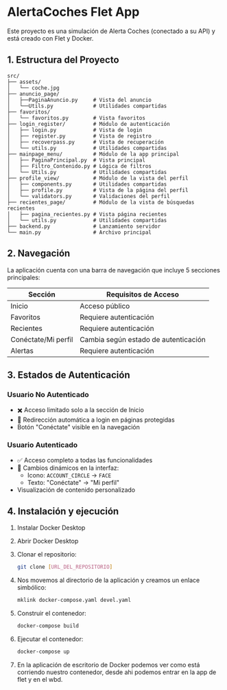 # AlertaCoches Flet App

Este proyecto es una simulación de Alerta Coches (conectado a su API) y está creado con Flet y Docker.


## 1. Estructura del Proyecto

```tree
src/
├── assets/
│   └── coche.jpg
├── anuncio_page/
│   ├──PaginaAnuncio.py     # Vista del anuncio
│   └──Utils.py             # Utilidades compartidas
├── favoritos/
│   └── favoritos.py        # Vista favoritos
├── login_register/         # Módulo de autenticación
│   ├── login.py            # Vista de login
│   ├── register.py         # Vista de registro
│   ├── recoverpass.py      # Vista de recuperación
│   └── utils.py            # Utilidades compartidas
├── mainpage_menu/          # Módulo de la app principal
│   ├── PaginaPrincipal.py  # Vista principal
│   ├── Filtro_Contenido.py # Lógica de filtros
│   └── Utils.py            # Utilidades compartidas
├── profile_view/           # Módulo de la vista del perfil
│   ├── components.py       # Utilidades compartidas
│   ├── profile.py          # Vista de la página del perfil
│   └── validators.py       # Validaciones del perfil
├── recientes_page/         # Módulo de la vista de búsquedas recientes
│   ├── pagina_recientes.py # Vista página recientes
│   └── utils.py            # Utilidades compartidas
├── backend.py              # Lanzamiento servidor
└── main.py                 # Archivo principal

```

## 2. Navegación

La aplicación cuenta con una barra de navegación que incluye 5 secciones principales:

| Sección | Requisitos de Acceso |
|---------|---------------------|
| Inicio | Acceso público |
| Favoritos | Requiere autenticación |
| Recientes | Requiere autenticación |
| Conéctate/Mi perfil | Cambia según estado de autenticación |
| Alertas | Requiere autenticación |

## 3. Estados de Autenticación

### Usuario No Autenticado

- ✖️ Acceso limitado solo a la sección de Inicio
- 🔄 Redirección automática a login en páginas protegidas
- Botón "Conéctate" visible en la navegación

### Usuario Autenticado

- ✅ Acceso completo a todas las funcionalidades
- 🔄 Cambios dinámicos en la interfaz:
  - Icono: `ACCOUNT_CIRCLE` → `FACE`
  - Texto: "Conéctate" → "Mi perfil"
- Visualización de contenido personalizado


## 4. Instalación y ejecución

1. Instalar Docker Desktop
2. Abrir Docker Desktop
3. Clonar el repositorio:

   ```bash
   git clone [URL_DEL_REPOSITORIO]
   ```

4. Nos movemos al directorio de la aplicación y creamos un enlace simbólico:

   ```bash
   mklink docker-compose.yaml devel.yaml
   ```

5. Construir el contenedor:

   ```bash
   docker-compose build
   ```

6. Ejecutar el contenedor:

   ```bash
   docker-compose up
   ```

7. En la aplicación de escritorio de Docker podemos ver como está corriendo nuestro contenedor,
desde ahi podemos entrar en la app de flet y en el wbd.

